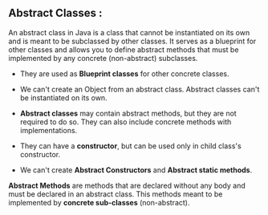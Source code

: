 ## **Abstract Classes :**

An abstract class in Java is a class that cannot be instantiated on its own and is meant to be subclassed by other classes. It serves as a blueprint for other classes and allows you to define abstract methods that must be implemented by any concrete (non-abstract) subclasses.


* They are used as **Blueprint classes** for other concrete classes.

* We can't create an Object from an abstract class. Abstract classes can't be instantiated on its own.

* **Abstract classes** may contain abstract methods, but they are not required to do so. They can also include concrete methods with implementations.

* They can have a **constructor**, but can be used only in child class's constructor.

* We can't create **Abstract Constructors** and **Abstract static methods**.

**Abstract Methods** are methods that are declared without any body and must be declared in an abstract class. This methods meant to be implemented by **concrete sub-classes** (non-abstract). 